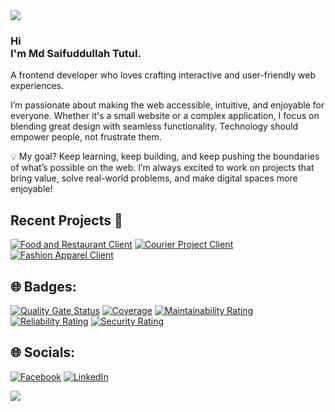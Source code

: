 <!-- banner -->
<img src="https://tutulhaque.website/wp-content/uploads/2023/12/tutul-banner-2.png">

<h3>Hi <br>I'm Md Saifuddullah Tutul.</h3>

<p>A frontend developer who loves crafting interactive and user-friendly web experiences.</p>

<p>I’m passionate about making the web accessible, intuitive, and enjoyable for everyone. Whether it's a small website or a complex application, I focus on blending great design with seamless functionality. Technology should empower people, not frustrate them.</p>

<p>💡 My goal? Keep learning, keep building, and keep pushing the boundaries of what’s possible on the web. I’m always excited to work on projects that bring value, solve real-world problems, and make digital spaces more enjoyable!</p>

<!-- Pinned Projects -->

## Recent Projects 📌

[![Food and Restaurant Client](https://github-readme-stats.vercel.app/api/pin/?username=tutulhaque&repo=food-and-restaurent-client&theme=dark)](https://github.com/tutulhaque/food-and-restaurent-client)
[![Courier Project Client](https://github-readme-stats.vercel.app/api/pin/?username=tutulhaque&repo=courier-project-client&theme=dark)](https://github.com/tutulhaque/courier-project-client)
[![Fashion Apparel Client](https://github-readme-stats.vercel.app/api/pin/?username=tutulhaque&repo=Fashion-apparel-client&theme=dark)](https://github.com/tutulhaque/Fashion-apparel-client)

<!-- Badges -->
## 🌐 Badges:
[![Quality Gate Status](https://sonarcloud.io/api/project_badges/quality_gate?project=tutulhaque_rest-countries)](https://sonarcloud.io/summary/overall?id=tutulhaque_rest-countries&branch=main)
[![Coverage](https://sonarcloud.io/api/project_badges/measure?project=tutulhaque_rest-countries&metric=coverage)](https://sonarcloud.io/summary/overall?id=tutulhaque_rest-countries&branch=main)
[![Maintainability Rating](https://sonarcloud.io/api/project_badges/measure?project=tutulhaque_rest-countries&metric=sqale_rating)](https://sonarcloud.io/summary/overall?id=tutulhaque_rest-countries&branch=main)
[![Reliability Rating](https://sonarcloud.io/api/project_badges/measure?project=tutulhaque_rest-countries&metric=reliability_rating)](https://sonarcloud.io/summary/overall?id=tutulhaque_rest-countries&branch=main)
[![Security Rating](https://sonarcloud.io/api/project_badges/measure?project=tutulhaque_rest-countries&metric=security_rating)](https://sonarcloud.io/summary/overall?id=tutulhaque_rest-countries&branch=main)


<!-- My Social Handles -->

## 🌐 Socials:

[![Facebook](https://img.shields.io/badge/Facebook-%231877F2.svg?logo=Facebook&logoColor=white)](https://www.facebook.com/sdtutulctg/) [![LinkedIn](https://img.shields.io/badge/LinkedIn-%230077B5.svg?logo=linkedin&logoColor=white)](https://www.linkedin.com/in/tutul-haque)
<br>

<!-- Footer -->

<img src="https://tutulhaque.website/wp-content/uploads/2023/12/Footer.jpg">
